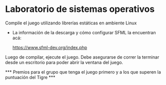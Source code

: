 # Laboratorio de sistemas operativos
Compile el juego utilizando librerías estáticas en ambiente Linux

* La información de la descarga y cómo configurar SFML la encuentran acá:

    https://www.sfml-dev.org/index.php

Luego de compilar, ejecute el juego. Debe asegurarse de correr la terminar desde un escritorio para poder abrir la ventana del juego.

*** Premios para el grupo que tenga el juego primero y a los que superen la puntuación del Tigre ***
